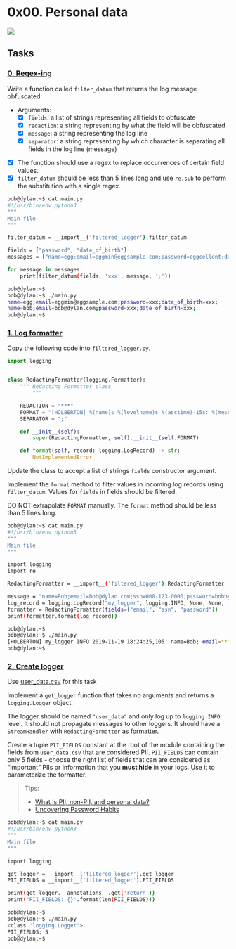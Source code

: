 # 0x00. Personal data

![](https://s3.amazonaws.com/alx-intranet.hbtn.io/uploads/medias/2019/12/5c48d4f6d4dd8081eb48.png?X-Amz-Algorithm=AWS4-HMAC-SHA256&X-Amz-Credential=AKIARDDGGGOUSBVO6H7D%2F20230302%2Fus-east-1%2Fs3%2Faws4_request&X-Amz-Date=20230302T142536Z&X-Amz-Expires=86400&X-Amz-SignedHeaders=host&X-Amz-Signature=aa9950baef76e5e55bfdceb91de3e2dc2b65e59aa5fff66f7d0f2ed44a085116)


## Tasks
### [0. Regex-ing](./filtered_logger.py)

Write a function called `filter_datum` that returns the log message obfuscated:

- Arguments:
    - [x] `fields`: a list of strings representing all fields to obfuscate
    - [x] `redaction`: a string representing by what the field will be obfuscated
    - [x] `message`: a string representing the log line
    - [x] `separator`: a string representing by which character is separating all fields in the log line (message)
- [x] The function should use a regex to replace occurrences of certain field values.
- [x] `filter_datum` should be less than 5 lines long and use `re.sub` to perform the substitution with a single regex.
```bash
bob@dylan:~$ cat main.py
#!/usr/bin/env python3
"""
Main file
"""

filter_datum = __import__('filtered_logger').filter_datum

fields = ["password", "date_of_birth"]
messages = ["name=egg;email=eggmin@eggsample.com;password=eggcellent;date_of_birth=12/12/1986;", "name=bob;email=bob@dylan.com;password=bobbycool;date_of_birth=03/04/1993;"]

for message in messages:
    print(filter_datum(fields, 'xxx', message, ';'))

bob@dylan:~$
bob@dylan:~$ ./main.py
name=egg;email=eggmin@eggsample.com;password=xxx;date_of_birth=xxx;
name=bob;email=bob@dylan.com;password=xxx;date_of_birth=xxx;
bob@dylan:~$
```


### [1. Log formatter](./filtered_logger.py)

Copy the following code into `filtered_logger.py`.
```py
import logging


class RedactingFormatter(logging.Formatter):
    """ Redacting Formatter class
        """

    REDACTION = "***"
    FORMAT = "[HOLBERTON] %(name)s %(levelname)s %(asctime)-15s: %(message)s"
    SEPARATOR = ";"

    def __init__(self):
        super(RedactingFormatter, self).__init__(self.FORMAT)

    def format(self, record: logging.LogRecord) -> str:
        NotImplementedError
```
Update the class to accept a list of strings `fields` constructor argument.

Implement the `format` method to filter values in incoming log records using `filter_datum`. Values for `fields` in fields should be filtered.

DO NOT extrapolate `FORMAT` manually. The `format` method should be less than 5 lines long.
```bash
bob@dylan:~$ cat main.py
#!/usr/bin/env python3
"""
Main file
"""

import logging
import re

RedactingFormatter = __import__('filtered_logger').RedactingFormatter

message = "name=Bob;email=bob@dylan.com;ssn=000-123-0000;password=bobby2019;"
log_record = logging.LogRecord("my_logger", logging.INFO, None, None, message, None, None)
formatter = RedactingFormatter(fields=("email", "ssn", "password"))
print(formatter.format(log_record))

bob@dylan:~$
bob@dylan:~$ ./main.py
[HOLBERTON] my_logger INFO 2019-11-19 18:24:25,105: name=Bob; email=***; ssn=***; password=***;
bob@dylan:~$
```

### [2. Create logger](./filtered_logger.py)

Use [user_data.csv](./user_data.cvs) for this task

Implement a `get_logger` function that takes no arguments and returns a `logging.Logger` object.

The logger should be named `"user_data"` and only log up to `logging.INFO` level. It should not propagate messages to other loggers. It should have a `StreamHandler` with `RedactingFormatter` as formatter.

Create a tuple `PII_FIELDS` constant at the root of the module containing the fields from `user_data.csv` that are considered PII. `PII_FIELDS` can contain only 5 fields - choose the right list of fields that can are considered as “important” PIIs or information that you **must hide**
 in your logs. Use it to parameterize the formatter.

> Tips:
> - [What Is PII, non-PII, and personal data?](https://piwik.pro/blog/what-is-pii-personal-data/)
> - [Uncovering Password Habits](https://www.digitalguardian.com/blog/uncovering-password-habits-are-users-password-security-habits-improving-infographic)

```bash
bob@dylan:~$ cat main.py
#!/usr/bin/env python3
"""
Main file
"""

import logging

get_logger = __import__('filtered_logger').get_logger
PII_FIELDS = __import__('filtered_logger').PII_FIELDS

print(get_logger.__annotations__.get('return'))
print("PII_FIELDS: {}".format(len(PII_FIELDS)))

bob@dylan:~$
bob@dylan:~$ ./main.py
<class 'logging.Logger'>
PII_FIELDS: 5
bob@dylan:~$
```
